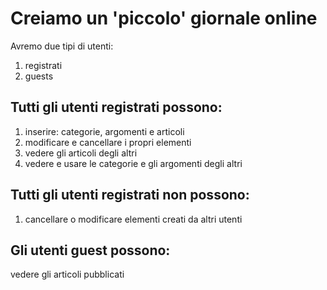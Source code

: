 # Creiamo un 'piccolo' giornale online
Avremo due tipi di utenti: 
1. registrati 
1. guests

## Tutti gli utenti registrati possono: 
1. inserire: categorie, argomenti e articoli
1. modificare e cancellare i propri elementi
1. vedere gli articoli degli altri
1. vedere e usare le categorie e gli argomenti degli altri

## Tutti gli utenti registrati non possono: 
1. cancellare o modificare elementi creati da altri utenti

## Gli utenti guest possono:
vedere gli articoli pubblicati